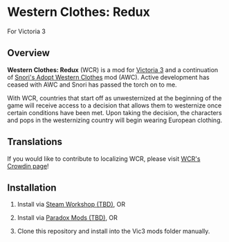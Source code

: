 ﻿# Western Clothes: Redux

For Victoria 3

## Overview

**Western Clothes: Redux** (WCR) is a mod for [Victoria 3](https://store.steampowered.com/app/529340/Victoria_3/) and a continuation of [Snori's Adopt Western Clothes](https://steamcommunity.com/sharedfiles/filedetails/?id=2882557699) mod (AWC). Active development has ceased with AWC and Snori has passed the torch on to me.

With WCR, countries that start off as unwesternized at the beginning of the game will receive access to a decision that allows them to westernize once certain conditions have been met. Upon taking the decision, the characters and pops in the westernizing country will begin wearing European clothing.

## Translations

If you would like to contribute to localizing WCR, please visit [WCR's Crowdin page](https://crowdin.com/project/vic3-western-clothes-redux/)!

## Installation

1. Install via [Steam Workshop (TBD)](), OR

2. Install via [Paradox Mods (TBD)](), OR

3. Clone this repository and install into the Vic3 mods folder manually.
